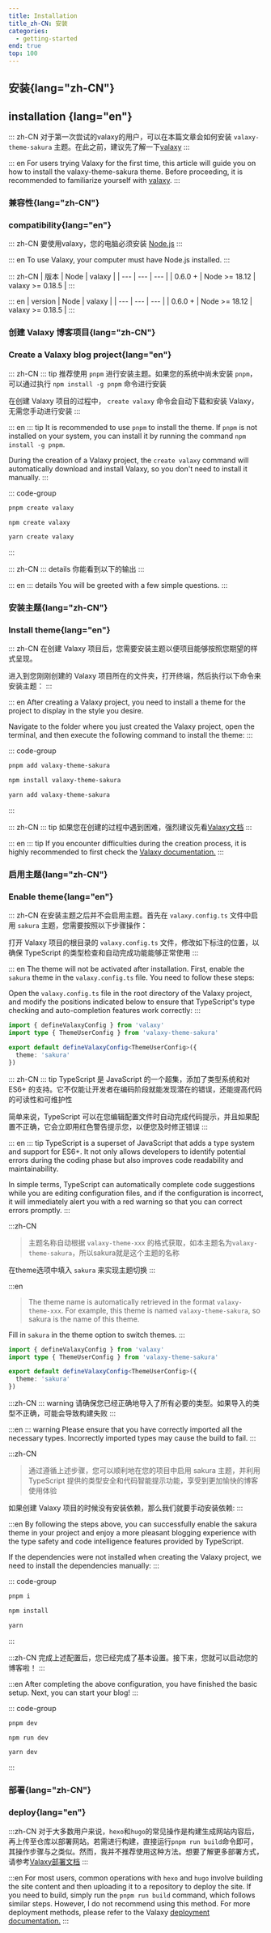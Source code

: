 ```yaml
---
title: Installation
title_zh-CN: 安装
categories:
  - getting-started
end: true
top: 100
---
```


## 安装{lang="zh-CN"}

## installation {lang="en"}

::: zh-CN
对于第一次尝试的valaxy的用户，可以在本篇文章会如何安装 `valaxy-theme-sakura` 主题。在此之前，建议先了解一下[valaxy](https://valaxy.site/)
:::

::: en
For users trying Valaxy for the first time, this article will guide you on how to install the valaxy-theme-sakura theme. Before proceeding, it is recommended to familiarize yourself with [valaxy](https://valaxy.site/).
:::

### 兼容性{lang="zh-CN"}

### compatibility{lang="en"}

::: zh-CN
要使用valaxy，您的电脑必须安装 [Node.js](https://nodejs.org/)
:::

::: en
To use Valaxy, your computer must have Node.js installed.
:::

::: zh-CN
| 版本 | Node | valaxy |
| --- | --- | --- |
| 0.6.0 + | Node >= 18.12 | valaxy >= 0.18.5 |
:::

::: en
| version | Node | valaxy |
| --- | --- | --- |
| 0.6.0 + | Node >= 18.12 | valaxy >= 0.18.5 |
:::

### 创建 Valaxy 博客项目{lang="zh-CN"}

### Create a Valaxy blog project{lang="en"}

::: zh-CN
::: tip
推荐使用 `pnpm` 进行安装主题。如果您的系统中尚未安装 `pnpm`，可以通过执行 `npm install -g pnpm` 命令进行安装

在创建 Valaxy 项目的过程中， `create valaxy` 命令会自动下载和安装 Valaxy，无需您手动进行安装
:::

::: en
::: tip
It is recommended to use `pnpm` to install the theme. If `pnpm` is not installed on your system, you can install it by running the command `npm install -g pnpm`.

During the creation of a Valaxy project, the `create valaxy` command will automatically download and install Valaxy, so you don't need to install it manually.
:::

::: code-group

```bash [pnpm]
pnpm create valaxy
```

```bash [npm]
npm create valaxy
```

```bash [yarn]
yarn create valaxy
```

:::

::: zh-CN
::: details 你能看到以下的输出
<CreateValaxyTooltip />
:::

::: en
::: details You will be greeted with a few simple questions.
<CreateValaxyTooltip />
:::

### 安装主题{lang="zh-CN"}

### Install theme{lang="en"}

::: zh-CN
在创建 Valaxy 项目后，您需要安装主题以便项目能够按照您期望的样式呈现。

进入到您刚刚创建的 Valaxy 项目所在的文件夹，打开终端，然后执行以下命令来安装主题：
:::

::: en
After creating a Valaxy project, you need to install a theme for the project to display in the style you desire.

Navigate to the folder where you just created the Valaxy project, open the terminal, and then execute the following command to install the theme:
:::

::: code-group

```bash [pnpm]
pnpm add valaxy-theme-sakura
```

```bash [npm]
npm install valaxy-theme-sakura
```

```bash [yarn]
yarn add valaxy-theme-sakura
```

:::

::: zh-CN
::: tip
如果您在创建的过程中遇到困难，强烈建议先看[Valaxy文档](https://valaxy.site/guide/getting-started)
:::

::: en
::: tip
If you encounter difficulties during the creation process, it is highly recommended to first check the [Valaxy documentation.](https://valaxy.site/guide/getting-started)
:::

### 启用主题{lang="zh-CN"}

### Enable theme{lang="en"}

::: zh-CN
在安装主题之后并不会启用主题。首先在 `valaxy.config.ts` 文件中启用 `sakura` 主题，您需要按照以下步骤操作：

打开 Valaxy 项目的根目录的 `valaxy.config.ts` 文件，修改如下标注的位置，以确保 TypeScript 的类型检查和自动完成功能能够正常使用
:::

::: en
The theme will not be activated after installation. First, enable the `sakura` theme in the `valaxy.config.ts` file. You need to follow these steps:

Open the `valaxy.config.ts` file in the root directory of the Valaxy project, and modify the positions indicated below to ensure that TypeScript's type checking and auto-completion features work correctly:
:::

~~~ts {2-4}
import { defineValaxyConfig } from 'valaxy'
import type { ThemeUserConfig } from 'valaxy-theme-sakura'

export default defineValaxyConfig<ThemeUserConfig>({
  theme: 'sakura'
})
~~~

::: zh-CN
::: tip
TypeScript 是 JavaScript 的一个超集，添加了类型系统和对 ES6+ 的支持。它不仅能让开发者在编码阶段就能发现潜在的错误，还能提高代码的可读性和可维护性

简单来说，TypeScript 可以在您编辑配置文件时自动完成代码提示，并且如果配置不正确，它会立即用红色警告提示您，以便您及时修正错误
:::

::: en
::: tip
TypeScript is a superset of JavaScript that adds a type system and support for ES6+. It not only allows developers to identify potential errors during the coding phase but also improves code readability and maintainability.

In simple terms, TypeScript can automatically complete code suggestions while you are editing configuration files, and if the configuration is incorrect, it will immediately alert you with a red warning so that you can correct errors promptly.
:::

:::zh-CN
> 主题名称自动根据 `valaxy-theme-xxx` 的格式获取，如本主题名为`valaxy-theme-sakura`，所以sakura就是这个主题的名称

在theme选项中填入 `sakura` 来实现主题切换
:::

:::en
> The theme name is automatically retrieved in the format `valaxy-theme-xxx`. For example, this theme is named `valaxy-theme-sakura`, so sakura is the name of this theme.

Fill in `sakura` in the theme option to switch themes.
:::

~~~ts {5}
import { defineValaxyConfig } from 'valaxy'
import type { ThemeUserConfig } from 'valaxy-theme-sakura'

export default defineValaxyConfig<ThemeUserConfig>({
  theme: 'sakura'
})
~~~

:::zh-CN
::: warning
请确保您已经正确地导入了所有必要的类型。如果导入的类型不正确，可能会导致构建失败
:::

:::en
::: warning
Please ensure that you have correctly imported all the necessary types. Incorrectly imported types may cause the build to fail.
:::

:::zh-CN
> 通过遵循上述步骤，您可以顺利地在您的项目中启用 sakura 主题，并利用 TypeScript 提供的类型安全和代码智能提示功能，享受到更加愉快的博客使用体验

如果创建 Valaxy 项目的时候没有安装依赖，那么我们就要手动安装依赖:
:::

:::en
By following the steps above, you can successfully enable the sakura theme in your project and enjoy a more pleasant blogging experience with the type safety and code intelligence features provided by TypeScript.

If the dependencies were not installed when creating the Valaxy project, we need to install the dependencies manually:
:::

::: code-group

```bash [pnpm]
pnpm i
```

```bash [npm]
npm install
```

```bash [yarn]
yarn
```

:::

:::zh-CN
完成上述配置后，您已经完成了基本设置。接下来，您就可以启动您的博客啦！
:::

:::en
After completing the above configuration, you have finished the basic setup. Next, you can start your blog!
:::

::: code-group

```bash [pnpm]
pnpm dev
```

```bash [npm]
npm run dev
```

```bash [yarn]
yarn dev
```

:::

### 部署{lang="zh-CN"}

### deploy{lang="en"}

:::zh-CN
对于大多数用户来说，`hexo`和`hugo`的常见操作是构建生成网站内容后，再上传至仓库以部署网站。若需进行构建，直接运行`pnpm run build`命令即可，其操作步骤与之类似。然而，我并不推荐使用这种方法。想要了解更多部署方式，请参考[Valaxy部署文档](https://valaxy.site/guide/deploy)
:::

:::en
For most users, common operations with `hexo` and `hugo` involve building the site content and then uploading it to a repository to deploy the site. If you need to build, simply run the `pnpm run build` command, which follows similar steps. However, I do not recommend using this method. For more deployment methods, please refer to the Valaxy [deployment documentation.](https://valaxy.site/guide/deploy)
:::

